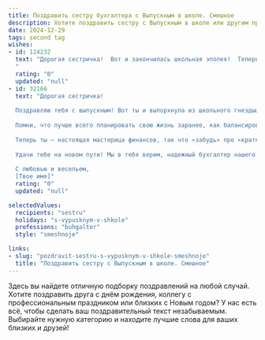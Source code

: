 ```yaml
---
title: Поздравить сестру бухгалтера с Выпускным в школе. Смешное
description: Хотите поздравить сестру с Выпускным в школе или другим праздником? Наш ИИ создаст незабываемое поздравление, а вы обязательно выделитесь среди других.  
date: 2024-12-29
tags: second tag
wishes:
- id: 124232
  text: "Дорогая сестричка!  Вот и закончилась школьная эпопея!  Теперь ты – не просто выпускница, а выпускница, которая знает о цифрах больше, чем о парнях (шутка, конечно, хотя… 😉).  Поздравляю с окончанием школы и началом бухгалтерской карьеры!  Пусть твой дебет всегда будет равен кредиту, а зарплата –  больше, чем у начальника!  Пусть тебя окружают только весёлые коллеги и интересные задачи (ну, или хотя бы задачи с понятными решениями).  С праздником!
  "
  rating: "0"
  updated: "null"
- id: 32166
  text: "Дорогая сестричка!
  
  Поздравляю тебя с выпускным! Вот ты и выпорхнула из школьного гнездышка, готовая покорять мир цифр и налогов! Теперь тебе не только решать уравнения, но и вести счета, как настоящий бухгалтер! Пусть твоя жизнь будет такой же яркой, как распечатка на цветном принтере, а все отчеты и отчеты будут сданы вовремя и без единой ошибки.
  
  Помни, что лучше всего планировать свою жизнь заранее, как балансировать дебет и кредит! И пусть в ней не будет «недостачи» в радости и «переплат» в печали. Желаю тебе улыбок, которые будут активом в твоем личном балансе счастья!
  
  Теперь ты – настоящая мастерица финансов, так что «забудь» про «краткосрочные обязательства» с утра, а «долгожданные активы» в виде отпусков и приключений пусть всегда будут на первом месте в твоем бюджете жизни!
  
  Удачи тебе на новом пути! Мы в тебя верим, надежный бухгалтер нашего семейного бюджета!
  
  С любовью и весельем,
  [Твое имя]"
  rating: "0"
  updated: "null"

selectedValues:
  recipients: "sestru"
  holidays: "s-vypusknym-v-shkole"
  professions: "buhgalter"
  style: "smeshnoje"

links:
- slug: "pozdravit-sestru-s-vypusknym-v-shkole-smeshnoje"
  title: "Поздравить сестру с Выпускным в школе. Смешное"
---
```


Здесь вы найдете отличную подборку поздравлений на любой случай.
Хотите поздравить друга с днём рождения, коллегу с профессиональным праздником или близких с Новым годом? У нас есть всё, чтобы сделать ваш поздравительный текст незабываемым. Выбирайте нужную категорию и находите лучшие слова для ваших близких и друзей!
